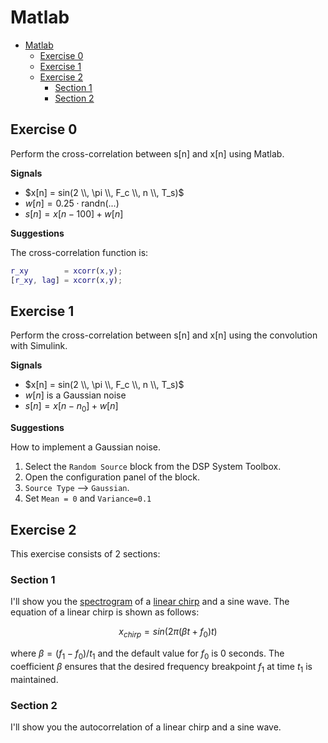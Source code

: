 # Matlab

- [Matlab](#matlab)
  - [Exercise 0](#exercise-0)
  - [Exercise 1](#exercise-1)
  - [Exercise 2](#exercise-2)
    - [Section 1](#section-1)
    - [Section 2](#section-2)

## Exercise 0

Perform the cross-correlation between s[n] and x[n] using Matlab.

**Signals**

- $x[n] = sin(2 \\, \pi \\, F_c \\, n \\, T_s)$
- $w[n] = \mathrm{0.25 \cdot randn(...)}$
- $s[n] = x[n-100] + w[n]$

**Suggestions**

The cross-correlation function is:

```matlab
r_xy        = xcorr(x,y);
[r_xy, lag] = xcorr(x,y);
```

## Exercise 1

Perform the cross-correlation between s[n] and x[n] using the convolution with Simulink.

**Signals**

- $x[n] = sin(2 \\, \pi \\, F_c \\, n \\, T_s)$
- $w[n]$ is a Gaussian noise
- $s[n] = x[n-n_0] + w[n]$

**Suggestions**

How to implement a Gaussian noise.

1. Select the `Random Source` block from the DSP System Toolbox.
2. Open the configuration panel of the block.
3. `Source Type` --> `Gaussian`.
4. Set `Mean = 0` and `Variance=0.1`

## Exercise 2

This exercise consists of 2 sections:

### Section 1

I'll show you the [spectrogram](https://en.wikipedia.org/wiki/Spectrogram) of a [linear chirp](https://en.wikipedia.org/wiki/Chirp) and a sine wave.
The equation of a linear chirp is shown as follows:

$$
x_{chirp} = sin \big ( 2 \pi (\beta t + f_0) t \big)
$$

where $\beta=(f_1-f_0)/t_1$ and the default value for $f_0$ is 0 seconds.
The coefficient $\beta$ ensures that the desired frequency breakpoint $f_1$ at time $t_1$ is maintained.

### Section 2

I'll show you the autocorrelation of a linear chirp and a sine wave.
